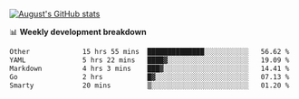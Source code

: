 
[![August's GitHub stats](https://github-readme-stats.vercel.app/api?username=zou-weidong&show_icons=true&theme=radical)](https://github.com/zou-weidong)


📊 **Weekly development breakdown**
<!--START_SECTION:waka-->

```txt
Other             15 hrs 55 mins  ██████████████░░░░░░░░░░░   56.62 %
YAML              5 hrs 22 mins   ████▓░░░░░░░░░░░░░░░░░░░░   19.09 %
Markdown          4 hrs 3 mins    ███▓░░░░░░░░░░░░░░░░░░░░░   14.41 %
Go                2 hrs           █▓░░░░░░░░░░░░░░░░░░░░░░░   07.13 %
Smarty            20 mins         ▒░░░░░░░░░░░░░░░░░░░░░░░░   01.20 %
```

<!--END_SECTION:waka-->
